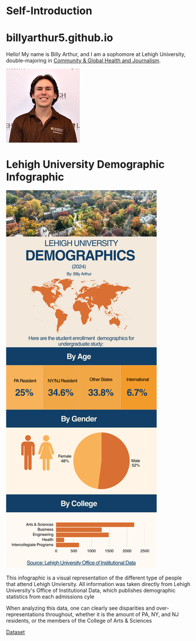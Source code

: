 # Self-Introduction

# billyarthur5.github.io
Hello! My name is Billy Arthur, and I am a sophomore at Lehigh University, double-majoring in [Community & Global Health and Journalism](https://www.linkedin.com/in/william-arthur1/).

![profileimage](https://github.com/billyarthur5/billyarthur5.github.io/blob/main/Image.jpeg?raw=true)

# Lehigh University Demographic Infographic

![infographicimage](https://github.com/billyarthur5/billyarthur5.github.io/blob/main/Lehigh%20University.png?raw=true)

This infographic is a visual representation of the different type of people that attend Lehigh Unviersity. All information was taken directly from Lehigh University's Office of Institutional Data, which publishes demographic statistics from each admissions cyle

When analyzing this data, one can clearly see  disparities and over-representations throughout, whether it is the amount of PA, NY, and NJ residents, or the members of the College of Arts & Sciences

[Dataset](https://data.lehigh.edu/sites/data.lehigh.edu/files/LUprofile_2024.pdf)
